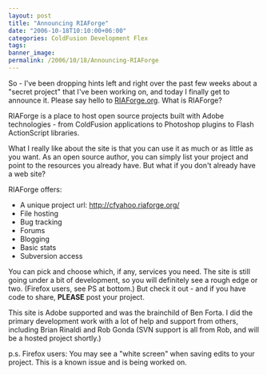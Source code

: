 ```yaml
---
layout: post
title: "Announcing RIAForge"
date: "2006-10-18T10:10:00+06:00"
categories: ColdFusion Development Flex 
tags: 
banner_image: 
permalink: /2006/10/18/Announcing-RIAForge
---
```


So - I've been dropping hints left and right over the past few weeks about a "secret project" that I've been working on, and today I finally get to announce it. Please say hello to <a href="http://www.riaforge.org">RIAForge.org</a>. What is RIAForge?

RIAForge is a place to host open source projects built with Adobe technologies - from ColdFusion applications to Photoshop plugins to Flash ActionScript libraries. 

What I really like about the site is that you can use it as much or as little as you want. As an open source author, you can simply list your project and point to the resources you already have. But what if you don't already have a web site?

RIAForge offers:

<ul>
<li>A unique project url: <a href="http://cfyahoo.riaforge.org/">http://cfyahoo.riaforge.org/</a>
<li>File hosting
<li>Bug tracking
<li>Forums
<li>Blogging
<li>Basic stats
<li>Subversion access
</ul>

You can pick and choose which, if any, services you need. The site is still going under a bit of development, so you will definitely see a rough edge or two. (Firefox users, see PS at bottom.) But check it out - and if you have code to share, <b>PLEASE</b> post your project.

This site is Adobe supported and was the brainchild of Ben Forta. I did the primary development work with a lot of help and support from others, including Brian Rinaldi and Rob Gonda (SVN support is all from Rob, and will be a hosted project shortly.)

p.s. Firefox users: You may see a "white screen" when saving edits to your project. This is a known issue and is being worked on.
